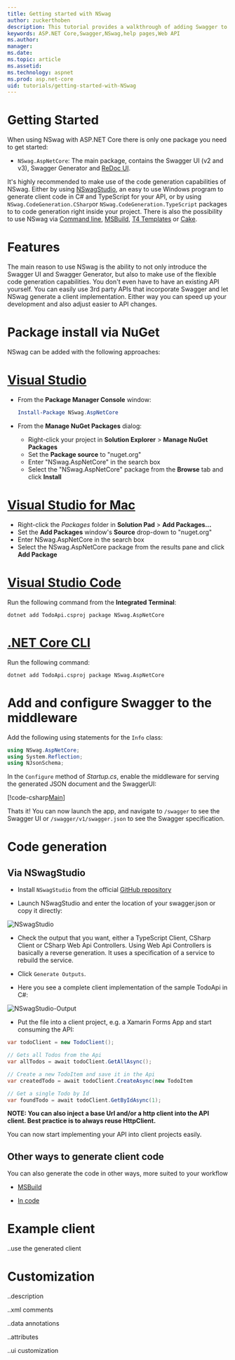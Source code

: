```yaml
---
title: Getting started with NSwag
author: zuckerthoben
description: This tutorial provides a walkthrough of adding Swagger to generate documentation and help pages for a Web API application.
keywords: ASP.NET Core,Swagger,NSwag,help pages,Web API
ms.author: 
manager: 
ms.date:
ms.topic: article
ms.assetid: 
ms.technology: aspnet
ms.prod: asp.net-core
uid: tutorials/getting-started-with-NSwag
---
```


# Getting Started

When using NSwag with ASP.NET Core there is only one package you need to get started:

* `NSwag.AspNetCore`: The main package, contains the Swagger UI (v2 and v3), Swagger Generator and [ReDoc UI](https://github.com/Rebilly/ReDoc).

It's highly recommended to make use of the code generation capabilities of NSwag. Either by using [NSwagStudio](https://github.com/NSwag/NSwag/wiki/NSwagStudio), an easy to use Windows program to generate client code in C# and TypeScript for your API, or by using `NSwag.CodeGeneration.CSharp`or `NSwag.CodeGeneration.TypeScript` packages to to code generation right inside your project. There is also the possibility to use NSwag via [Command line](https://github.com/NSwag/NSwag/wiki/CommandLine), [MSBuild](https://github.com/NSwag/NSwag/wiki/MSBuild), [T4 Templates](https://github.com/NSwag/NSwag/wiki/T4) or [Cake](https://agc93.github.io/Cake.NSwag/doc/intro.html). 

# Features

The main reason to use NSwag is the ability to not only introduce the Swagger UI and Swagger Generator, but also to make use of the flexible code generation capabilities. You don't even have to have an existing API yourself. You can easily use 3rd party APIs that incorporate Swagger and let NSwag generate a client implementation. Either way you can speed up your development and also adjust easier to API changes. 

# Package install via NuGet

NSwag can be added with the following approaches:

# [Visual Studio](#tab/visual-studio)

* From the **Package Manager Console** window:

    ```powershell
    Install-Package NSwag.AspNetCore
    ```

* From the **Manage NuGet Packages** dialog:

     * Right-click your project in **Solution Explorer** > **Manage NuGet Packages**
     * Set the **Package source** to "nuget.org"
     * Enter "NSwag.AspNetCore" in the search box
     * Select the "NSwag.AspNetCore" package from the **Browse** tab and click **Install**

# [Visual Studio for Mac](#tab/visual-studio-mac)

* Right-click the *Packages* folder in **Solution Pad** > **Add Packages...**
* Set the **Add Packages** window's **Source** drop-down to "nuget.org"
* Enter NSwag.AspNetCore in the search box
* Select the NSwag.AspNetCore package from the results pane and click **Add Package**

# [Visual Studio Code](#tab/visual-studio-code)

Run the following command from the **Integrated Terminal**:

```console
dotnet add TodoApi.csproj package NSwag.AspNetCore
```

# [.NET Core CLI](#tab/netcore-cli)

Run the following command:

```console
dotnet add TodoApi.csproj package NSwag.AspNetCore
```

# Add and configure Swagger to the middleware

Add the following using statements for the `Info` class:

```csharp
using NSwag.AspNetCore;
using System.Reflection;
using NJsonSchema;
```

In the `Configure` method of *Startup.cs*, enable the middleware for serving the generated JSON document and the SwaggerUI:

[!code-csharp[Main](../tutorials/web-api-help-pages-using-swagger/sample/TodoApiNSwag/Startup1.cs?name=snippet_Configure&highlight=4,7-10)]

Thats it! You can now launch the app, and navigate to `/swagger` to see the Swagger UI or `/swagger/v1/swagger.json` to see the Swagger specification.

# Code generation

## Via NSwagStudio 

* Install `NSwagStudio` from the official [GitHub repository](https://github.com/RSuter/NSwag/wiki/NSwagStudio)

* Launch NSwagStudio and enter the location of your swagger.json or copy it directly: 

![NSwagStudio](web-api-help-pages-using-swagger/_static/NSwagStudio.png)

* Check the output that you want, either a TypeScript Client, CSharp Client or CSharp Web Api Controllers. Using Web Api Controllers is basically a reverse generation. It uses a specification of a service to rebuild the service. 

* Click `Generate Outputs`.

* Here you see a complete client implementation of the sample TodoApi in C#:

![NSwagStudio-Output](web-api-help-pages-using-swagger/_static/NSwagStudio-Output.png)

* Put the file into a client project, e.g. a Xamarin Forms App and start consuming the API: 

```csharp
var todoClient = new TodoClient();

// Gets all Todos from the Api
var allTodos = await todoClient.GetAllAsync();

// Create a new TodoItem and save it in the Api
var createdTodo = await todoClient.CreateAsync(new TodoItem

// Get a single Todo by Id
var foundTodo = await todoClient.GetByIdAsync(1);
```

**NOTE: You can also inject a base Url and/or a http client into the API client. Best practice is to always reuse HttpClient.**

You can now start implementing your API into client projects easily. 

## Other ways to generate client code

You can also generate the code in other ways, more suited to your workflow

* [MSBuild](https://www.nuget.org/packages/NSwag.MSBuild/)

* [In code](https://github.com/NSwag/NSwag/wiki/SwaggerToCSharpClientGenerator)

# Example client

..use the generated client

# Customization

..description

..xml comments

..data annotations

..attributes

..ui customization

